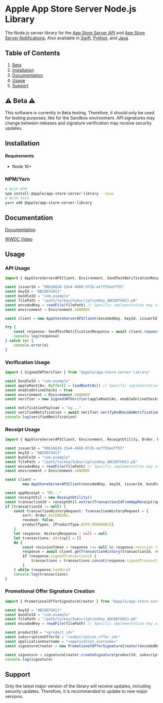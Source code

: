 # Apple App Store Server Node.js Library
The Node.js server library for the [App Store Server API](https://developer.apple.com/documentation/appstoreserverapi) and [App Store Server Notifications](https://developer.apple.com/documentation/appstoreservernotifications). Also available in [Swift](https://github.com/apple/app-store-server-library-swift), [Python](https://github.com/apple/app-store-server-library-python), and [Java](https://github.com/apple/app-store-server-library-java).

## Table of Contents
1. [Beta](#-beta-)
2. [Installation](#installation)
3. [Documentation](#documentation)
4. [Usage](#usage)
5. [Support](#support)

## ⚠️ Beta ⚠️

This software is currently in Beta testing. Therefore, it should only be used for testing purposes, like for the Sandbox environment. API signatures may change between releases and signature verification may receive security updates. 

## Installation

#### Requirements

- Node 16+

### NPM/Yarn
```bash
# With NPM
npm install @apple/app-store-server-library --save
# With Yarn
yarn add @apple/app-store-server-library
```

## Documentation

[Documentation](https://apple.github.io/app-store-server-library-node/)

[WWDC Video](https://developer.apple.com/videos/play/wwdc2023/10143/)
## Usage

### API Usage

```typescript
import { AppStoreServerAPIClient, Environment, SendTestNotificationResponse } from "@apple/app-store-server-library"

const issuerId = "99b16628-15e4-4668-972b-eeff55eeff55"
const keyId = "ABCDEFGHIJ"
const bundleId = "com.example"
const filePath = "/path/to/key/SubscriptionKey_ABCDEFGHIJ.p8"
const encodedKey = readFile(filePath) // Specific implementation may vary
const environment = Environment.SANDBOX

const client = new AppStoreServerAPIClient(encodedKey, keyId, issuerId, bundleId, environment)

try {
    const response: SendTestNotificationResponse = await client.requestTestNotification()
    console.log(response)
} catch (e) {
    console.error(e)
}
```

### Verification Usage

```typescript
import { SignedJWTVerifier } from "@apple/app-store-server-library"

const bundleId = "com.example"
const appleRootCAs: Buffer[] = loadRootCAs() // Specific implementation may vary
const enableOnlineChecks = true
const environment = Environment.SANDBOX
const verifier = new SignedJWTVerifier(appleRootCAs, enableOnlineChecks, environment, bundleId)

const notificationPayload = "ey..."
const verifiedNotification = await verifier.verifyAndDecodeNotification()
console.log(verifiedNotification)
```

### Receipt Usage

```typescript
import { AppStoreServerAPIClient, Environment, ReceiptUtility, Order, ProductType, HistoryResponse, TransactionHistoryRequest } from "@apple/app-store-server-library"

const issuerId = "99b16628-15e4-4668-972b-eeff55eeff55"
const keyId = "ABCDEFGHIJ"
const bundleId = "com.example"
const filePath = "/path/to/key/SubscriptionKey_ABCDEFGHIJ.p8"
const encodedKey = readFile(filePath) // Specific implementation may vary
const environment = Environment.SANDBOX

const client =
        new AppStoreServerAPIClient(encodedKey, keyId, issuerId, bundleId, environment)

const appReceipt = "MI..."
const receiptUtil = new ReceiptUtility()
const transactionId = receiptUtil.extractTransactionIdFromAppReceipt(appReceipt)
if (transactionId != null) {
    const transactionHistoryRequest: TransactionHistoryRequest = {
        sort: Order.ASCENDING,
        revoked: false,
        productTypes: [ProductType.AUTO_RENEWABLE]
    }
    let response: HistoryResponse | null = null
    let transactions: string[] = []
    do {
        const revisionToken = response !== null && response.revision !== null ? response.revision : null
        response = await client.getTransactionHistory(transactionId, revisionToken, transactionHistoryRequest)
        if (response.signedTransactions) {
            transactions = transactions.concat(response.signedTransactions)
        }
    } while (response.hasMore)
    console.log(transactions)
}
```

### Promotional Offer Signature Creation

```typescript
import { PromotionalOfferSignatureCreator } from "@apple/app-store-server-library"

const keyId = "ABCDEFGHIJ"
const bundleId = "com.example"
const filePath = "/path/to/key/SubscriptionKey_ABCDEFGHIJ.p8"
const encodedKey = readFile(filePath) // Specific implementation may vary

const productId = "<product_id>"
const subscriptionOfferId = "<subscription_offer_id>"
const applicationUsername = "<application_username>"
const signatureCreator = new PromotionalOfferSignatureCreator(encodedKey, keyId, bundleId)

const signature = signatureCreator.createSignature(productId, subscriptionOfferId, signatureCreator)
console.log(signature)
```

## Support

Only the latest major version of the library will receive updates, including security updates. Therefore, it is recommended to update to new major versions.
